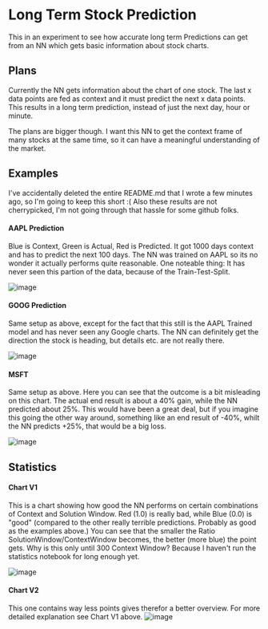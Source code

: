 # Long Term Stock Prediction
This in an experiment to see how accurate long term Predictions can get from an NN which gets basic information about stock charts.

## Plans
Currently the NN gets information about the chart of one stock.
The last x data points are fed as context and it must predict the next x data points.
This results in a long term prediction, instead of just the next day, hour or minute.

The plans are bigger though. I want this NN to get the context frame of many stocks at the same time,
so it can have a meaningful understanding of the market.

## Examples
I've accidentally deleted the entire README.md that I wrote a few minutes ago, so I'm going to keep this short :(
Also these results are not cherrypicked, I'm not going through that hassle for some github folks.

#### AAPL Prediction
Blue is Context, Green is Actual, Red is Predicted.
It got 1000 days context and has to predict the next 100 days.
The NN was trained on AAPL so its no wonder it actually performs quite reasonable.
One noteable thing: It has never seen this partion of the data, because of the Train-Test-Split.

![image](https://github.com/FelixCodesTech/Long-Term-Stock-Prediction/assets/66774630/c46568cd-2135-4b9c-8c98-708c40a763e4)

#### GOOG Prediction
Same setup as above, except for the fact that this still is the AAPL Trained model and has never seen any Google charts.
The NN can definitely get the direction the stock is heading, but details etc. are not really there.

![image](https://github.com/FelixCodesTech/Long-Term-Stock-Prediction/assets/66774630/7a7ab119-04b7-4b5b-8857-ea1fe6f6f46f)

#### MSFT
Same setup as above.
Here you can see that the outcome is a bit misleading on this chart.
The actual end result is about a 40% gain, while the NN predicted about 25%.
This would have been a great deal, but if you imagine this going the other way around,
something like an end result of -40%, whilt the NN predicts +25%, that would be a big loss.

![image](https://github.com/FelixCodesTech/Long-Term-Stock-Prediction/assets/66774630/3244eb66-f161-4bdd-a7ce-6a6f54e6a685)

## Statistics
#### Chart V1
This is a chart showing how good the NN performs on certain combinations of Context and Solution Window.
Red (1.0) is really bad, while Blue (0.0) is "good" (compared to the other really terrible predictions. Probably as good as the examples above.)
You can see that the smaller the Ratio SolutionWindow/ContextWindow becomes, the better (more blue) the point gets.
Why is this only until 300 Context Window? Because I haven't run the statistics notebook for long enough yet.

![image](https://github.com/FelixCodesTech/Long-Term-Stock-Prediction/assets/66774630/a7402382-75e0-4a58-ad25-2162a2a2ee61)

#### Chart V2
This one contains way less points gives therefor a better overview. For more detailed explanation see Chart V1 above.
![image](https://github.com/FelixCodesTech/Long-Term-Stock-Prediction/assets/66774630/887e5dc8-ea88-4ae2-8606-d995aa8b2b34)

